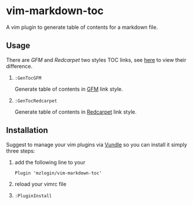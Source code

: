 # vim-markdown-toc

A vim plugin to generate table of contents for a markdown file.

## Usage

There are *GFM* and *Redcarpet* two styles TOC links, see [here][1] to view their difference.

1. `:GenTocGFM`

    Generate table of contents in [GFM][2] link style.

2. `:GenTocRedcarpet`

    Generate table of contents in [Redcarpet][3] link style.

## Installation

Suggest to manage your vim plugins via [Vundle][4] so you can install it simply three steps:

1. add the following line to your 

    ```
    Plugin 'mzlogin/vim-markdown-toc'
    ```

2. reload your vimrc file

3. `:PluginInstall`

[1]: http://mazhuang.org/2015/12/05/diff-between-gfm-and-redcarpet/
[2]: https://help.github.com/articles/github-flavored-markdown/
[3]: https://github.com/vmg/redcarpet
[4]: http://github.com/VundleVim/Vundle.Vim
